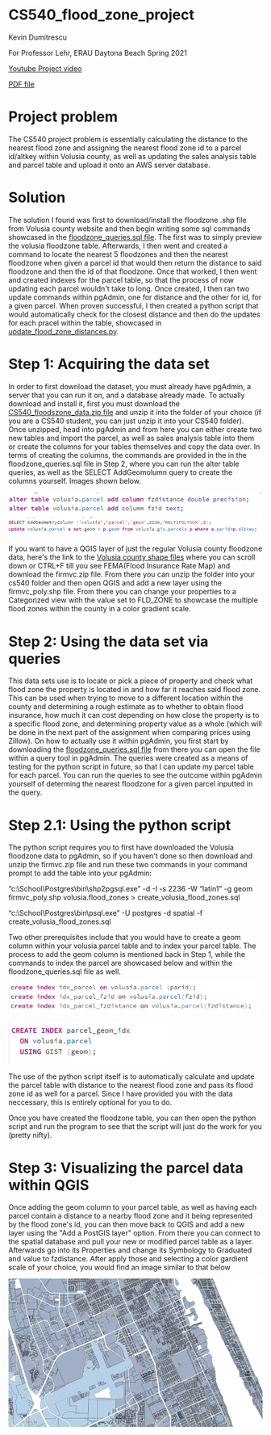 # CS540_flood_zone_project
Kevin Dumitrescu

For Professor Lehr, ERAU Daytona Beach Spring 2021

[Youtube Project video](https://youtu.be/27Hg6B8ZE5o)

[PDF file](https://github.com/Dumitrek/CS540_flood_zone_project/blob/main/CS540%20Project%20Presentation-Kevin%20Dumitrescu.pdf)

# Project problem

The CS540 project problem is essentially calculating the distance to the nearest flood zone and assigning the nearest flood zone id to a parcel id/altkey within Volusia county, as well as updating the sales analysis table and parcel table and upload it onto an AWS server database.

# Solution

The solution I found was first to download/install the floodzone .shp file from Volusia county website and then begin writing some sql commands showcased in the [floodzone_queries.sql file](https://github.com/Dumitrek/CS540_flood_zone_project/blob/main/floodzone_queries.sql). The first was to simply preview the volusia floodzone table. Afterwards, I then went and created a command to locate the nearest 5 floodzones and then the nearest floodzone when given a parcel id that would then return the distance to said floodzone and then the id of that floodzone. Once that worked, I then went and created indexes for the parcel table, so that the process of now updating each parcel wouldn't take to long. Once created, I then ran two update commands within pgAdmin, one for distance and the other for id, for a given parcel. When proven successful, I then created a python script that would automatically check for the closest distance and then do the updates for each pracel within the table, showcased in [update_flood_zone_distances.py](https://github.com/Dumitrek/CS540_flood_zone_project/blob/main/update_flood_zones_distances.py). 

# Step 1: Acquiring the data set 

In order to first download the dataset, you must already have pgAdmin, a server that you can run it on, and a database already made. To actually download and install it, first you must download the [CS540_floodszone_data.zip file](https://github.com/Dumitrek/CS540_flood_zone_project/blob/main/CS540_floodszone_data.zip) and unzip it into the folder of your choice (if you are a CS540 student, you can just unzip it into your CS540 folder). Once unzipped, head into pgAdmin and from here you can either create two new tables and import the parcel, as well as sales analysis table into them or create the columns for your tables themselves and copy the data over. In terms of creating the columns, the commands are provided in the in the floodzone_queries.sql file in Step 2, where you can run the alter table queries, as well as the SELECT AddGeomolumn query to create the columns yourself. Images shown below.

![alter table for parcel](https://github.com/Dumitrek/CS540_flood_zone_project/blob/main/Project%20Pictures/alter%20table%20for%20parcel.png)
![alter geom for parcel](https://github.com/Dumitrek/CS540_flood_zone_project/blob/main/Project%20Pictures/alter%20geom%20for%20parcel.PNG)

If you want to have a QGIS layer of just the regular Volusia county floodzone data, here's the link to the [Volusia county shape files](http://maps.vcgov.org/gis/download/shapes.htm) where you can scroll down or CTRL+F till you see FEMA(Flood Insurance Rate Map) and download the firmvc.zip file. From there you can unzip the folder into your cs540 folder and then open QGIS and add a new layer using the firmvc_poly.shp file. From there you can change your properties to a Categorized view with the value set to FLD_ZONE to showcase the multiple flood zones within the county in a color gradient scale.

# Step 2: Using the data set via queries 

This data sets use is to locate or pick a piece of property and check what flood zone the property is located in and how far it reaches said flood zone. This can be used when trying to move to a different location within the county and determining a rough estimate as to whether to obtain flood insurance, how much it can cost depending on how close the property is to a specific flood zone, and determining property value as a whole (which will be done in the next part of the assignment when comparing prices using Zillow). On how to actually use it within pgAdmin, you first start by downloading the [floodzone_queries.sql file](https://github.com/Dumitrek/CS540_flood_zone_project/blob/main/floodzone_queries.sql) from there you can open the file within a query tool in pgAdmin. The queries were created as a means of testing for the python script in future, so that I can update my parcel table for each parcel. You can run the queries to see the outcome within pgAdmin yourself of determing the nearest floodzone for a given parcel inputted in the query. 

# Step 2.1: Using the python script

The python script requires you to first have downloaded the Volusia floodzone data to pgAdmin, so if you haven't done so then download and unzip the firmvc.zip file and run these two commands in your command prompt to add the table into your pgAdmin:

“c:\School\Postgres\bin\shp2pgsql.exe” -d -I -s 2236 -W “latin1” -g geom firmvc_poly.shp volusia.flood_zones > create_volusia_flood_zones.sql

“c:\School\Postgres\bin\psql.exe” -U postgres -d spatial -f create_volusia_flood_zones.sql

Two other prerequisites include that you would have to create a geom column within your volusia.parcel table and to index your parcel table. The process to add the geom column is mentioned back in Step 1, while the commands to index the parcel are showcased below and within the floodzone_queries.sql file as well.

![Index parcel](https://github.com/Dumitrek/CS540_flood_zone_project/blob/main/Project%20Pictures/create%20index%20for%20parcel.png)

![Index parcel geom](https://github.com/Dumitrek/CS540_flood_zone_project/blob/main/Project%20Pictures/create%20index%20for%20geom%20parcel.png)

The use of the python script itself is to automatically calculate and update the parcel table with distance to the nearest flood zone and pass its flood zone id as well for a parcel. Since I have provided you with the data neccessary, this is entirely optional for you to do. 

Once you have created the floodzone table, you can then open the python script and run the program to see that the script will just do the work for you (pretty nifty).

# Step 3: Visualizing the parcel data within QGIS

Once adding the geom column to your parcel table, as well as having each parcel contain a distance to a nearby flood zone and it being represented by the flood zone's id, you can then move back to QGIS and add a new layer using the "Add a PostGIS layer" option. From there you can connect to the spatial database and pull your new or modified parcel table as a layer. Afterwards go into its Properties and change its Symbology to Graduated and value to fzdistance. After apply those and selecting a color gardient scale of your choice, you would find an image similar to that below

![QGIS map](https://github.com/Dumitrek/CS540_flood_zone_project/blob/main/Project%20Pictures/QGIS%20map.png)
